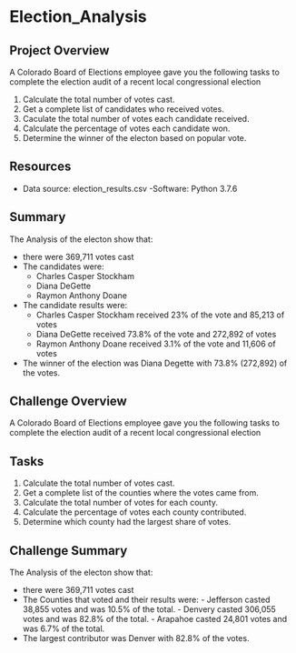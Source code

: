 # Election_Analysis

## Project Overview
A Colorado Board of Elections employee gave you the following tasks to complete the election audit of a recent local congressional election

1. Calculate the total number of votes cast.
2. Get a complete list of candidates who received votes.
3. Caculate the total number of votes each candidate received.
4. Calculate the percentage of votes each candidate won.
5. Determine the winner of the electon based on popular vote.


## Resources
 - Data source: election_results.csv
 -Software: Python 3.7.6
 
 ## Summary
 The Analysis of the electon show that:
 - there were 369,711 votes cast
 - The candidates were:
      - Charles Casper Stockham
      - Diana DeGette
      - Raymon Anthony Doane
 - The candidate results were:
      - Charles Casper Stockham received 23% of the vote and 85,213 of votes
      - Diana DeGette received 73.8% of the vote and 272,892 of votes
      - Raymon Anthony Doane received 3.1% of the vote and 11,606 of votes
 - The winner of the election was Diana Degette with 73.8% (272,892) of the votes.

 
 ## Challenge Overview
 A Colorado Board of Elections employee gave you the following tasks to complete the election audit of a recent local congressional election
 
## Tasks

1. Calculate the total number of votes cast.
2. Get a complete list of the counties where the votes came from.
3. Calculate the total number of votes for each county.
4. Calculate the percentage of votes each county contributed.
5. Determine which county had the largest share of votes.
 
## Challenge Summary
The Analysis of the electon show that:
- there were 369,711 votes cast
- The Counties that voted and their results were:
      - Jefferson casted 38,855 votes and was 10.5% of the total.
      - Denvery casted 306,055 votes and was 82.8% of the total.
      - Arapahoe casted 24,801 votes and was 6.7% of the total.
 - The largest contributor was Denver with 82.8% of the votes.
